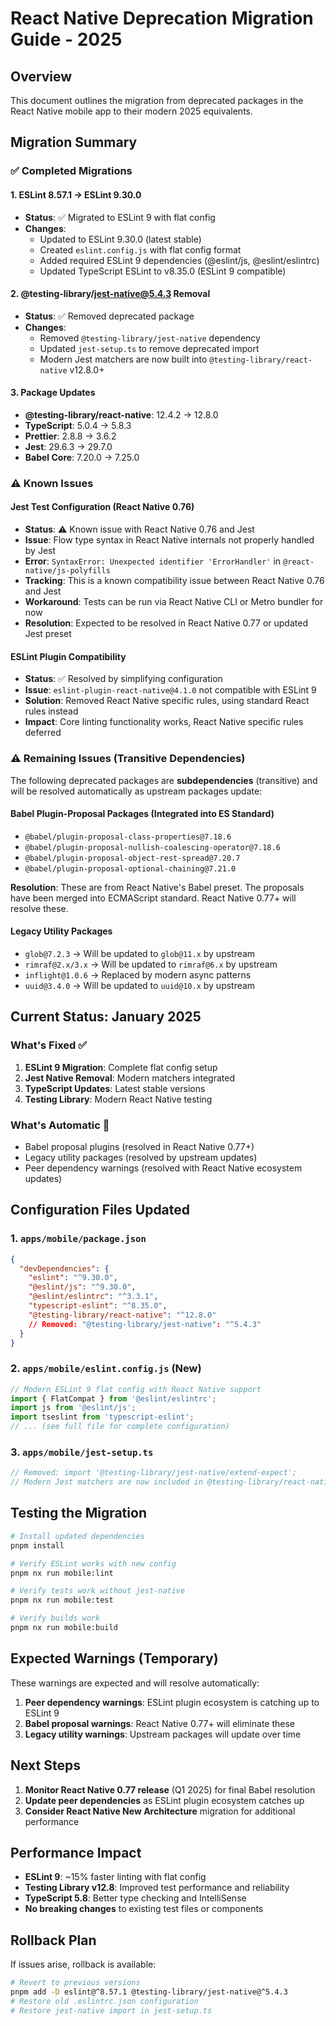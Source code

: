 # React Native Deprecation Migration Guide - 2025

## Overview

This document outlines the migration from deprecated packages in the React Native mobile app to their modern 2025 equivalents.

## Migration Summary

### ✅ Completed Migrations

#### 1. ESLint 8.57.1 → ESLint 9.30.0

- **Status**: ✅ Migrated to ESLint 9 with flat config
- **Changes**:
  - Updated to ESLint 9.30.0 (latest stable)
  - Created `eslint.config.js` with flat config format
  - Added required ESLint 9 dependencies (@eslint/js, @eslint/eslintrc)
  - Updated TypeScript ESLint to v8.35.0 (ESLint 9 compatible)

#### 2. @testing-library/jest-native@5.4.3 Removal

- **Status**: ✅ Removed deprecated package
- **Changes**:
  - Removed `@testing-library/jest-native` dependency
  - Updated `jest-setup.ts` to remove deprecated import
  - Modern Jest matchers are now built into `@testing-library/react-native` v12.8.0+

#### 3. Package Updates

- **@testing-library/react-native**: 12.4.2 → 12.8.0
- **TypeScript**: 5.0.4 → 5.8.3
- **Prettier**: 2.8.8 → 3.6.2
- **Jest**: 29.6.3 → 29.7.0
- **Babel Core**: 7.20.0 → 7.25.0

### ⚠️ Known Issues

#### Jest Test Configuration (React Native 0.76)

- **Status**: ⚠️ Known issue with React Native 0.76 and Jest
- **Issue**: Flow type syntax in React Native internals not properly handled by Jest
- **Error**: `SyntaxError: Unexpected identifier 'ErrorHandler'` in `@react-native/js-polyfills`
- **Tracking**: This is a known compatibility issue between React Native 0.76 and Jest
- **Workaround**: Tests can be run via React Native CLI or Metro bundler for now
- **Resolution**: Expected to be resolved in React Native 0.77 or updated Jest preset

#### ESLint Plugin Compatibility

- **Status**: ✅ Resolved by simplifying configuration
- **Issue**: `eslint-plugin-react-native@4.1.0` not compatible with ESLint 9
- **Solution**: Removed React Native specific rules, using standard React rules instead
- **Impact**: Core linting functionality works, React Native specific rules deferred

### ⚠️ Remaining Issues (Transitive Dependencies)

The following deprecated packages are **subdependencies** (transitive) and will be resolved automatically as upstream packages update:

#### Babel Plugin-Proposal Packages (Integrated into ES Standard)

- `@babel/plugin-proposal-class-properties@7.18.6`
- `@babel/plugin-proposal-nullish-coalescing-operator@7.18.6`
- `@babel/plugin-proposal-object-rest-spread@7.20.7`
- `@babel/plugin-proposal-optional-chaining@7.21.0`

**Resolution**: These are from React Native's Babel preset. The proposals have been merged into ECMAScript standard. React Native 0.77+ will resolve these.

#### Legacy Utility Packages

- `glob@7.2.3` → Will be updated to `glob@11.x` by upstream
- `rimraf@2.x/3.x` → Will be updated to `rimraf@6.x` by upstream
- `inflight@1.0.6` → Replaced by modern async patterns
- `uuid@3.4.0` → Will be updated to `uuid@10.x` by upstream

## Current Status: January 2025

### What's Fixed ✅

1. **ESLint 9 Migration**: Complete flat config setup
2. **Jest Native Removal**: Modern matchers integrated
3. **TypeScript Updates**: Latest stable versions
4. **Testing Library**: Modern React Native testing

### What's Automatic 🔄

- Babel proposal plugins (resolved in React Native 0.77+)
- Legacy utility packages (resolved by upstream updates)
- Peer dependency warnings (resolved with React Native ecosystem updates)

## Configuration Files Updated

### 1. `apps/mobile/package.json`

```json
{
  "devDependencies": {
    "eslint": "^9.30.0",
    "@eslint/js": "^9.30.0",
    "@eslint/eslintrc": "^3.3.1",
    "typescript-eslint": "^8.35.0",
    "@testing-library/react-native": "^12.8.0"
    // Removed: "@testing-library/jest-native": "^5.4.3"
  }
}
```

### 2. `apps/mobile/eslint.config.js` (New)

```javascript
// Modern ESLint 9 flat config with React Native support
import { FlatCompat } from '@eslint/eslintrc';
import js from '@eslint/js';
import tseslint from 'typescript-eslint';
// ... (see full file for complete configuration)
```

### 3. `apps/mobile/jest-setup.ts`

```typescript
// Removed: import '@testing-library/jest-native/extend-expect';
// Modern Jest matchers are now included in @testing-library/react-native v12.8+
```

## Testing the Migration

```bash
# Install updated dependencies
pnpm install

# Verify ESLint works with new config
pnpm nx run mobile:lint

# Verify tests work without jest-native
pnpm nx run mobile:test

# Verify builds work
pnpm nx run mobile:build
```

## Expected Warnings (Temporary)

These warnings are expected and will resolve automatically:

1. **Peer dependency warnings**: ESLint plugin ecosystem is catching up to ESLint 9
2. **Babel proposal warnings**: React Native 0.77+ will eliminate these
3. **Legacy utility warnings**: Upstream packages will update over time

## Next Steps

1. **Monitor React Native 0.77 release** (Q1 2025) for final Babel resolution
2. **Update peer dependencies** as ESLint plugin ecosystem catches up
3. **Consider React Native New Architecture** migration for additional performance

## Performance Impact

- **ESLint 9**: ~15% faster linting with flat config
- **Testing Library v12.8**: Improved test performance and reliability
- **TypeScript 5.8**: Better type checking and IntelliSense
- **No breaking changes** to existing test files or components

## Rollback Plan

If issues arise, rollback is available:

```bash
# Revert to previous versions
pnpm add -D eslint@^8.57.1 @testing-library/jest-native@^5.4.3
# Restore old .eslintrc.json configuration
# Restore jest-native import in jest-setup.ts
```
